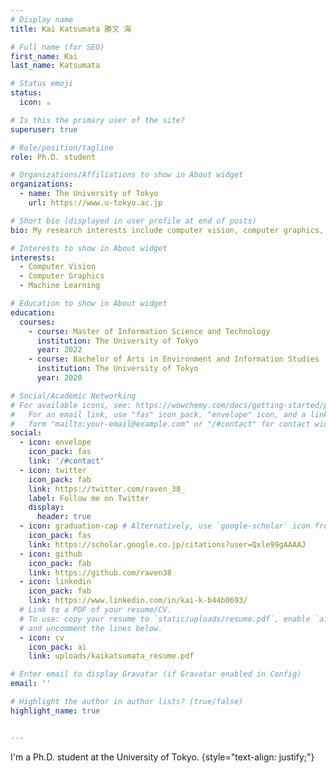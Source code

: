 ```yaml
---
# Display name
title: Kai Katsumata 勝又 海

# Full name (for SEO)
first_name: Kai
last_name: Katsumata

# Status emoji
status:
  icon: ☕️

# Is this the primary user of the site?
superuser: true

# Role/position/tagline
role: Ph.D. student

# Organizations/Affiliations to show in About widget
organizations:
  - name: The University of Tokyo
    url: https://www.u-tokyo.ac.jp

# Short bio (displayed in user profile at end of posts)
bio: My research interests include computer vision, computer graphics, machine learning, and generative AI.

# Interests to show in About widget
interests:
  - Computer Vision
  - Computer Graphics
  - Machine Learning

# Education to show in About widget
education:
  courses:
    - course: Master of Information Science and Technology
      institution: The University of Tokyo
      year: 2022
    - course: Bachelor of Arts in Environment and Information Studies
      institution: The University of Tokyo
      year: 2020

# Social/Academic Networking
# For available icons, see: https://wowchemy.com/docs/getting-started/page-builder/#icons
#   For an email link, use "fas" icon pack, "envelope" icon, and a link in the
#   form "mailto:your-email@example.com" or "/#contact" for contact widget.
social:
  - icon: envelope
    icon_pack: fas
    link: '/#contact'
  - icon: twitter
    icon_pack: fab
    link: https://twitter.com/raven_38_
    label: Follow me on Twitter
    display:
      header: true
  - icon: graduation-cap # Alternatively, use `google-scholar` icon from `ai` icon pack
    icon_pack: fas
    link: https://scholar.google.co.jp/citations?user=Qxle99gAAAAJ
  - icon: github
    icon_pack: fab
    link: https://github.com/raven38
  - icon: linkedin
    icon_pack: fab
    link: https://www.linkedin.com/in/kai-k-b44b0693/
  # Link to a PDF of your resume/CV.
  # To use: copy your resume to `static/uploads/resume.pdf`, enable `ai` icons in `params.yaml`,
  # and uncomment the lines below.
  - icon: cv
    icon_pack: ai
    link: uploads/kaikatsumata_resume.pdf

# Enter email to display Gravatar (if Gravatar enabled in Config)
email: ''

# Highlight the author in author lists? (true/false)
highlight_name: true


---
```


I'm a Ph.D. student at the University of Tokyo.
{style="text-align: justify;"}
